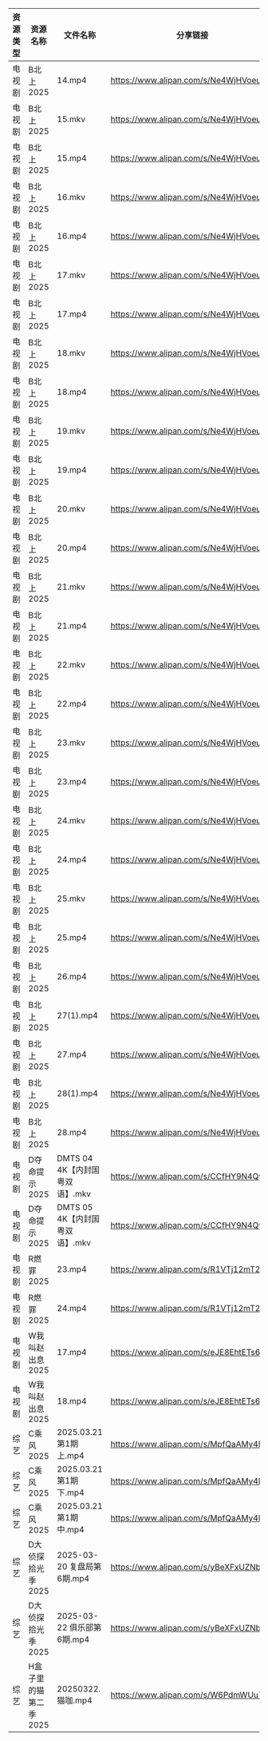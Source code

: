 | 资源类型 | 资源名称          | 文件名称                   | 分享链接                                 | 更新时间                |
| ---- | ------------- | ---------------------- | ------------------------------------ | ------------------- |
| 电视剧  | B北上2025       | 14.mp4                 | https://www.alipan.com/s/Ne4WjHVoeu4 | 2025-03-22 10:28:11 |
| 电视剧  | B北上2025       | 15.mkv                 | https://www.alipan.com/s/Ne4WjHVoeu4 | 2025-03-22 10:28:11 |
| 电视剧  | B北上2025       | 15.mp4                 | https://www.alipan.com/s/Ne4WjHVoeu4 | 2025-03-22 10:28:10 |
| 电视剧  | B北上2025       | 16.mkv                 | https://www.alipan.com/s/Ne4WjHVoeu4 | 2025-03-22 10:28:10 |
| 电视剧  | B北上2025       | 16.mp4                 | https://www.alipan.com/s/Ne4WjHVoeu4 | 2025-03-22 10:28:10 |
| 电视剧  | B北上2025       | 17.mkv                 | https://www.alipan.com/s/Ne4WjHVoeu4 | 2025-03-22 10:28:10 |
| 电视剧  | B北上2025       | 17.mp4                 | https://www.alipan.com/s/Ne4WjHVoeu4 | 2025-03-22 10:28:10 |
| 电视剧  | B北上2025       | 18.mkv                 | https://www.alipan.com/s/Ne4WjHVoeu4 | 2025-03-22 10:28:09 |
| 电视剧  | B北上2025       | 18.mp4                 | https://www.alipan.com/s/Ne4WjHVoeu4 | 2025-03-22 10:28:09 |
| 电视剧  | B北上2025       | 19.mkv                 | https://www.alipan.com/s/Ne4WjHVoeu4 | 2025-03-22 10:28:09 |
| 电视剧  | B北上2025       | 19.mp4                 | https://www.alipan.com/s/Ne4WjHVoeu4 | 2025-03-22 10:28:09 |
| 电视剧  | B北上2025       | 20.mkv                 | https://www.alipan.com/s/Ne4WjHVoeu4 | 2025-03-22 10:28:08 |
| 电视剧  | B北上2025       | 20.mp4                 | https://www.alipan.com/s/Ne4WjHVoeu4 | 2025-03-22 10:28:08 |
| 电视剧  | B北上2025       | 21.mkv                 | https://www.alipan.com/s/Ne4WjHVoeu4 | 2025-03-22 10:28:08 |
| 电视剧  | B北上2025       | 21.mp4                 | https://www.alipan.com/s/Ne4WjHVoeu4 | 2025-03-22 10:28:08 |
| 电视剧  | B北上2025       | 22.mkv                 | https://www.alipan.com/s/Ne4WjHVoeu4 | 2025-03-22 10:28:08 |
| 电视剧  | B北上2025       | 22.mp4                 | https://www.alipan.com/s/Ne4WjHVoeu4 | 2025-03-22 10:28:07 |
| 电视剧  | B北上2025       | 23.mkv                 | https://www.alipan.com/s/Ne4WjHVoeu4 | 2025-03-22 10:28:07 |
| 电视剧  | B北上2025       | 23.mp4                 | https://www.alipan.com/s/Ne4WjHVoeu4 | 2025-03-22 10:28:07 |
| 电视剧  | B北上2025       | 24.mkv                 | https://www.alipan.com/s/Ne4WjHVoeu4 | 2025-03-22 10:28:07 |
| 电视剧  | B北上2025       | 24.mp4                 | https://www.alipan.com/s/Ne4WjHVoeu4 | 2025-03-22 10:28:07 |
| 电视剧  | B北上2025       | 25.mkv                 | https://www.alipan.com/s/Ne4WjHVoeu4 | 2025-03-22 10:28:06 |
| 电视剧  | B北上2025       | 25.mp4                 | https://www.alipan.com/s/Ne4WjHVoeu4 | 2025-03-22 10:28:06 |
| 电视剧  | B北上2025       | 26.mp4                 | https://www.alipan.com/s/Ne4WjHVoeu4 | 2025-03-22 10:28:06 |
| 电视剧  | B北上2025       | 27(1).mp4              | https://www.alipan.com/s/Ne4WjHVoeu4 | 2025-03-22 10:28:06 |
| 电视剧  | B北上2025       | 27.mp4                 | https://www.alipan.com/s/Ne4WjHVoeu4 | 2025-03-22 10:28:05 |
| 电视剧  | B北上2025       | 28(1).mp4              | https://www.alipan.com/s/Ne4WjHVoeu4 | 2025-03-22 10:28:05 |
| 电视剧  | B北上2025       | 28.mp4                 | https://www.alipan.com/s/Ne4WjHVoeu4 | 2025-03-22 10:28:05 |
| 电视剧  | D夺命提示2025     | DMTS 04 4K【内封国粤双语】.mkv | https://www.alipan.com/s/CCfHY9N4QyX | 2025-03-22 13:05:30 |
| 电视剧  | D夺命提示2025     | DMTS 05 4K【内封国粤双语】.mkv | https://www.alipan.com/s/CCfHY9N4QyX | 2025-03-22 13:05:30 |
| 电视剧  | R燃罪2025       | 23.mp4                 | https://www.alipan.com/s/R1VTj12mT2c | 2025-03-22 20:07:39 |
| 电视剧  | R燃罪2025       | 24.mp4                 | https://www.alipan.com/s/R1VTj12mT2c | 2025-03-22 20:07:38 |
| 电视剧  | W我叫赵出息2025    | 17.mp4                 | https://www.alipan.com/s/eJE8EhtETs6 | 2025-03-22 20:07:50 |
| 电视剧  | W我叫赵出息2025    | 18.mp4                 | https://www.alipan.com/s/eJE8EhtETs6 | 2025-03-22 20:07:50 |
| 综艺   | C乘风2025       | 2025.03.21第1期上.mp4     | https://www.alipan.com/s/MpfQaAMy4Ly | 2025-03-22 09:40:08 |
| 综艺   | C乘风2025       | 2025.03.21第1期下.mp4     | https://www.alipan.com/s/MpfQaAMy4Ly | 2025-03-22 09:40:07 |
| 综艺   | C乘风2025       | 2025.03.21第1期中.mp4     | https://www.alipan.com/s/MpfQaAMy4Ly | 2025-03-22 09:40:07 |
| 综艺   | D大侦探拾光季2025   | 2025-03-20 复盘局第6期.mp4  | https://www.alipan.com/s/yBeXFxUZNbB | 2025-03-22 16:08:19 |
| 综艺   | D大侦探拾光季2025   | 2025-03-22 俱乐部第6期.mp4  | https://www.alipan.com/s/yBeXFxUZNbB | 2025-03-22 16:08:19 |
| 综艺   | H盒子里的猫第二季2025 | 20250322.猫咖.mp4        | https://www.alipan.com/s/W6PdmWUu7Wr | 2025-03-22 16:08:36 |
